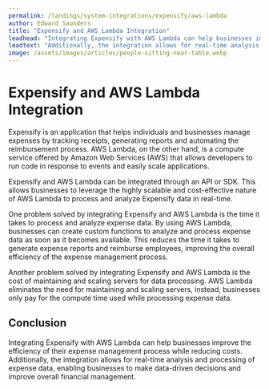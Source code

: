 ```yaml
---
permalink: /landings/system-integrations/expensify/aws-lambda
author: Edward Saunders
title: "Expensify and AWS Lambda Integration"
leadhead: "Integrating Expensify with AWS Lambda can help businesses improve the efficiency of their expense management process while reducing costs"
leadtext: "Additionally, the integration allows for real-time analysis and processing of expense data, enabling businesses to make data-driven decisions and improve overall financial management."
image: /assets/images/articles/people-sitting-near-table.webp
---
```

<div class="arttext">	<h1>Expensify and AWS Lambda Integration</h1>
	<p>Expensify is an application that helps individuals and businesses manage expenses by tracking receipts, generating reports and automating the reimbursement process. AWS Lambda, on the other hand, is a compute service offered by Amazon Web Services (AWS) that allows developers to run code in response to events and easily scale applications.</p>
	<p>Expensify and AWS Lambda can be integrated through an API or SDK. This allows businesses to leverage the highly scalable and cost-effective nature of AWS Lambda to process and analyze Expensify data in real-time.</p>
	<p>One problem solved by integrating Expensify and AWS Lambda is the time it takes to process and analyze expense data. By using AWS Lambda, businesses can create custom functions to analyze and process expense data as soon as it becomes available. This reduces the time it takes to generate expense reports and reimburse employees, improving the overall efficiency of the expense management process.</p>
	<p>Another problem solved by integrating Expensify and AWS Lambda is the cost of maintaining and scaling servers for data processing. AWS Lambda eliminates the need for maintaining and scaling servers, instead, businesses only pay for the compute time used while processing expense data.</p>
	<h2>Conclusion</h2>
	<p>Integrating Expensify with AWS Lambda can help businesses improve the efficiency of their expense management process while reducing costs. Additionally, the integration allows for real-time analysis and processing of expense data, enabling businesses to make data-driven decisions and improve overall financial management. </p>
</div>